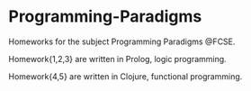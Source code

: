 # Programming-Paradigms
Homeworks for the subject Programming Paradigms @FCSE.

Homework{1,2,3} are written in Prolog, logic programming.

Homework{4,5} are written in Clojure, functional programming.
